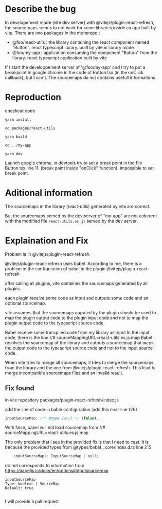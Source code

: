 # Describe the bug

In developement mode (vite dev server) with @vitejs/plugin-react-refresh, the sourcemaps seems to not work for some libraries inside an app built by vite.
There are two packages in the monorepo :

- @foo/react-utils : the library containing the react component named "Button". react typescript library. built by vite in library mode.
- @foo/my-app : application consuming the component "Button" from the library. react typescript application built by vite

If I start the developpement server of '@foo/my-app' and I try to put a breakpoint in google chrome in the code of Button.tsx (in the onClick callback), but I can't. The sourcemaps do not contains usefull informations.

# Reproduction

checkout code

```shell
yarn install

cd packages/react-utils

yarn build

cd ../my-app

yarn dev
```

Launch google chrome, in devtools try to set a break point in the file Button.tsx line 11. (break point inside "onClick" function). impossible to set break point.

# Aditional information

The sourcemaps in the library (react-utils) generated by vite are correct.

But the sourcemaps served by the dev server of "my-app" are not coherent with the modified file `react-utils.es.js` served by the dev server.

# Explaination and Fix

Problem is in @vitejs/plugin-react-refresh.

@vitejs/plugin-react-refresh uses babel. According to me, there is a problem in the configuration of babel in the plugin @vitejs/plugin-react-refresh

after calling all plugins, vite combines the sourcemaps generated by all plugins.

each plugin receive some code as input and outputs some code and an optional sourcemap.

vite assumes that the sourcemaps ouputed by the plugin should be used to map the plugin output code to the plugin input code and not to map the plugin output code to the typescript source code.

Babel receive some transpiled code from my library as input
In the input code, there is the line //# sourceMappingURL=react-utils.es.js.map
Babel resolves the sourcemap of the library and outputs a sourcemap that maps the output code to the typescript source code and not to the input source code.

When vite tries to merge all sourcemaps, it tries to merge the sourcemaps from the library and the one from @vitejs/plugin-react-refresh. This lead to merge incompatible sourcemaps files and an invalid result.

## Fix found

in vite repository
packages/plugin-react-refresh/index.js

add the line of code in bable configuration (add this near line 126)

```javascript
inputSourceMap: /** @type {any} */ (false),
```

With false, babel will not load sourcemap from //# sourceMappingURL=react-utils.es.js.map

The only problem that I see in the provided fix is that I need to cast. It is because the provided types from @types/babel\_\_core/index.d.ts line 215

```typescript
    inputSourceMap?: InputSourceMap | null;
```

do not corresponds to information from
https://babeljs.io/docs/en/options#inputsourcemap

```
inputSourceMap
Type: boolean | SourceMap
Default: true


```

I will provide a pull request
